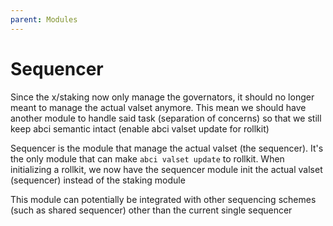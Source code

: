 ```yaml
---
parent: Modules
---
```


# Sequencer

Since the x/staking now only manage the governators, it should no longer meant to manage the actual valset anymore. This mean we should have another module to handle said task (separation of concerns) so that we still keep abci semantic intact (enable abci valset update for rollkit)

Sequencer is the module that manage the actual valset (the sequencer). It's the only module that can make `abci valset update` to rollkit. When initializing a rollkit, we now have the sequencer module init the actual valset (sequencer) instead of the staking module

This module can potentially be integrated with other sequencing schemes (such as shared sequencer) other than the current single sequencer
